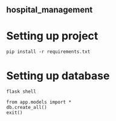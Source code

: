 ## hospital_management

# Setting up project
```
pip install -r requirements.txt
```

# Setting up database

```
flask shell

from app.models import *
db.create_all()
exit()
```
